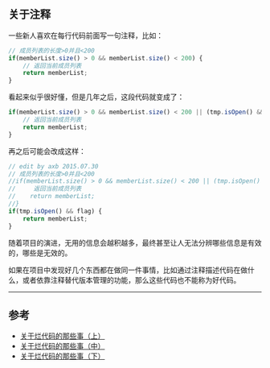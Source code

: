 

## 关于注释

一些新人喜欢在每行代码前面写一句注释，比如：

```js
// 成员列表的长度>0并且<200
if(memberList.size() > 0 && memberList.size() < 200) {
    // 返回当前成员列表
    return memberList;
}
```

看起来似乎很好懂，但是几年之后，这段代码就变成了：

```js
if(memberList.size() > 0 && memberList.size() < 200 || (tmp.isOpen() && flag)) {
    // 返回当前成员列表
    return memberList;
}
```

再之后可能会改成这样：

```js
// edit by axb 2015.07.30
// 成员列表的长度>0并且<200
//if(memberList.size() > 0 && memberList.size() < 200 || (tmp.isOpen() && flag)) {
//     返回当前成员列表
//    return memberList;
//}
if(tmp.isOpen() && flag) {
    return memberList;
}
```

随着项目的演进，无用的信息会越积越多，最终甚至让人无法分辨哪些信息是有效的，哪些是无效的。

如果在项目中发现好几个东西都在做同一件事情，比如通过注释描述代码在做什么，或者依靠注释替代版本管理的功能，那么这些代码也不能称为好代码。



***

## 参考

* [关于烂代码的那些事（上）](http://blog.2baxb.me/archives/1343)
* [关于烂代码的那些事（中）](http://blog.2baxb.me/archives/1378)
* [关于烂代码的那些事（下）](http://blog.2baxb.me/archives/1499)
